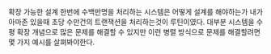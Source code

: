 확장 가능한 설계
한번에 수백만명을 처리하는 시스템은 어떻게 설계를 해야하는가 내가 아마존 있을때 초당 수만건의 트랜잭션을 처리하는것이 루틴이였다.
대부분 시스템을 수평 확장 개념으로 많은 문제를 해결할 수 있지만 이런 병렬 방식으로 문제를 해결할려면 몇 가지 예시를 살펴봐야한다.  
